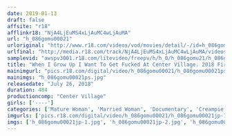 ```yaml
---
date: 2019-01-13
draft: false
affsite: "r18"
afflinkr18: "NjA4LjEuMS4xLjAuMC4wLjAuMA"
url: "h_086gomu00021"
urloriginal: "http://www.r18.com/videos/vod/movies/detail/-/id=h_086gomu00021"
urlfinal: "http://media.r18.com/track/NjA4LjEuMS4xLjAuMC4wLjAuMA/videos/vod/movies/detail/-/id=h_086gomu00021"
samplevid: "awspv3001.r18.com/litevideo/freepv/h/h_0/h_086gomu21/h_086gomu21_dmb_w.mp4"
title: "When I Grow Up I Want To Get Fucked At Center Village. 2018 First-Half Best Hits Collection 8 Hours All Ejaculation Scenes From 107 Titles!!"
mainimgurl: "pics.r18.com/digital/video/h_086gomu00021/h_086gomu00021ps.jpg"
mainimgs: "h_086gomu00021ps.jpg"
releasedate: "July 26, 2018"
duration: 484
productioncomp: "Center Village"
girls: ['----']
categories: ['Mature Woman', 'Married Woman', 'Documentary', 'Creampie', 'Compilation', 'Over 4 Hours', 'Hi-Def']
imgurls: ['pics.r18.com/digital/video/h_086gomu00021/h_086gomu00021jp-1.jpg', 'pics.r18.com/digital/video/h_086gomu00021/h_086gomu00021jp-2.jpg', 'pics.r18.com/digital/video/h_086gomu00021/h_086gomu00021jp-3.jpg', 'pics.r18.com/digital/video/h_086gomu00021/h_086gomu00021jp-4.jpg', 'pics.r18.com/digital/video/h_086gomu00021/h_086gomu00021jp-5.jpg', 'pics.r18.com/digital/video/h_086gomu00021/h_086gomu00021jp-6.jpg', 'pics.r18.com/digital/video/h_086gomu00021/h_086gomu00021jp-7.jpg', 'pics.r18.com/digital/video/h_086gomu00021/h_086gomu00021jp-8.jpg', 'pics.r18.com/digital/video/h_086gomu00021/h_086gomu00021jp-9.jpg', 'pics.r18.com/digital/video/h_086gomu00021/h_086gomu00021jp-10.jpg', 'pics.r18.com/digital/video/h_086gomu00021/h_086gomu00021jp-11.jpg', 'pics.r18.com/digital/video/h_086gomu00021/h_086gomu00021jp-12.jpg', 'pics.r18.com/digital/video/h_086gomu00021/h_086gomu00021jp-13.jpg', 'pics.r18.com/digital/video/h_086gomu00021/h_086gomu00021jp-14.jpg', 'pics.r18.com/digital/video/h_086gomu00021/h_086gomu00021jp-15.jpg', 'pics.r18.com/digital/video/h_086gomu00021/h_086gomu00021jp-16.jpg', 'pics.r18.com/digital/video/h_086gomu00021/h_086gomu00021jp-17.jpg', 'pics.r18.com/digital/video/h_086gomu00021/h_086gomu00021jp-18.jpg', 'pics.r18.com/digital/video/h_086gomu00021/h_086gomu00021jp-19.jpg', 'pics.r18.com/digital/video/h_086gomu00021/h_086gomu00021jp-20.jpg']
imgs: ['h_086gomu00021jp-1.jpg', 'h_086gomu00021jp-2.jpg', 'h_086gomu00021jp-3.jpg', 'h_086gomu00021jp-4.jpg', 'h_086gomu00021jp-5.jpg', 'h_086gomu00021jp-6.jpg', 'h_086gomu00021jp-7.jpg', 'h_086gomu00021jp-8.jpg', 'h_086gomu00021jp-9.jpg', 'h_086gomu00021jp-10.jpg', 'h_086gomu00021jp-11.jpg', 'h_086gomu00021jp-12.jpg', 'h_086gomu00021jp-13.jpg', 'h_086gomu00021jp-14.jpg', 'h_086gomu00021jp-15.jpg', 'h_086gomu00021jp-16.jpg', 'h_086gomu00021jp-17.jpg', 'h_086gomu00021jp-18.jpg', 'h_086gomu00021jp-19.jpg', 'h_086gomu00021jp-20.jpg']
---
```

